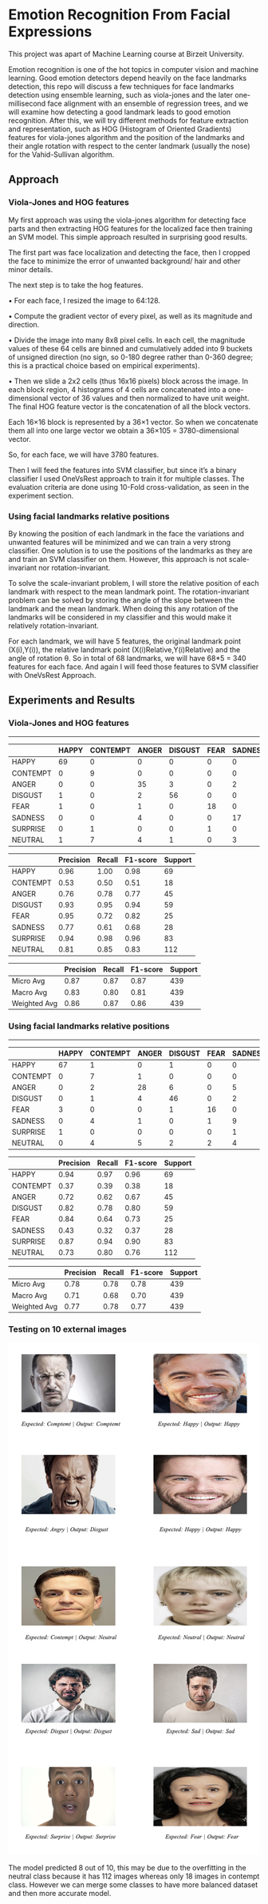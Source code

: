 



# Emotion Recognition From Facial Expressions
This project was apart of Machine Learning course at Birzeit University. 

Emotion recognition is one of the hot topics in computer vision and machine learning. Good emotion detectors depend heavily on the face landmarks detection, this repo will discuss a few techniques for face landmarks detection using ensemble learning, such as viola-jones and the later one-millisecond face alignment with an ensemble of regression trees, and we will examine how detecting a good landmark leads to good emotion recognition. After this, we will try different methods for feature extraction and representation, such as HOG (Histogram of Oriented Gradients) features for viola-jones algorithm and the position of the landmarks and their angle rotation with respect to the center landmark (usually the nose) for the Vahid-Sullivan algorithm.


## Approach

### Viola-Jones and HOG features
 My first approach was using the viola-jones algorithm for detecting face parts and then extracting HOG features for the localized face then training an SVM model. This simple approach resulted in surprising good results. 

The first part was face localization and detecting the face, then I cropped the face to minimize the error of unwanted background/ hair and other minor details. 

The next step is to take the hog features. 

• For each face, I resized the image to 64:128. 

• Compute the gradient vector of every pixel, as well as its magnitude and direction. 

• Divide the image into many 8x8 pixel cells. In each cell, the magnitude values of these 64 cells are binned and cumulatively added into 9 buckets of unsigned direction (no sign, so 0-180 degree rather than 0-360 degree; this is a practical choice based on empirical experiments). 

• Then we slide a 2x2 cells (thus 16x16 pixels) block across the image. In each block region, 4 histograms of 4 cells are concatenated into a one-dimensional vector of 36 values and then normalized to have unit weight. The final HOG feature vector is the concatenation of all the block vectors.

 Each 16×16 block is represented by a 36×1 vector. So when we concatenate them all into one large vector we obtain a 36×105 = 3780-dimensional vector.

 So, for each face, we will have 3780 features.

 Then I will feed the features into SVM classifier, but since it’s a binary classifier I used OneVsRest approach to train it for multiple classes. The evaluation criteria are done using 10-Fold cross-validation, as seen in the experiment section.
 
 ### Using facial landmarks relative positions
By knowing the position of each landmark in the face the variations and unwanted features will be minimized and we can train a very strong classifier. One solution is to use the positions of the landmarks as they are and train an SVM classifier on them. However, this approach is not scale-invariant nor rotation-invariant. 

To solve the scale-invariant problem, I will store the relative position of each landmark with respect to the mean landmark point.  The rotation-invariant problem can be solved by storing the angle of the slope between the landmark and the mean landmark. When doing this any rotation of the
landmarks will be considered in my classifier and this would make
it relatively rotation-invariant.

For each landmark, we will have 5 features, the original landmark point (X(i),Y(i)), the relative landmark point (X(i)Relative,Y(i)Relative) and the angle of rotation θ. So in total of 68 landmarks, we will have 68*5 = 340 features for each face. And again I will feed those features to SVM classifier with OneVsRest Approach.


## Experiments and Results

### Viola-Jones and HOG features
***

|                | HAPPY | CONTEMPT | ANGER | DISGUST  | FEAR    | SADNESS   | SURPRISE | NEUTRAL |
| ---------------|-------|----------| ----- | -------  | ------- | --------- | -------- | ------- |
| HAPPY          |69     |0         | 0     |0         |  0      | 0         | 0        |0 
| CONTEMPT       |0      |9         | 0     |0         |  0      | 0         | 1        |8 
| ANGER          |0      |0         | 35    |3         |  0      | 2         | 0        |5
| DISGUST        |1      |0         | 2     |56        |  0      | 0         | 0        |0
| FEAR           |1      |0         | 1     |0         |  18     | 0         | 2        |3
| SADNESS        |0      |0         | 4     |0         |  0      | 17        | 1        |6
| SURPRISE       |0      |1         | 0     |0         |  1      | 0         | 81       |0
| NEUTRAL        |1      |7         | 4     |1         |  0      | 3         | 1        |95 

|                | Precision |  Recall  | F1-score | Support  |   
| ---------------|-----------|----------| -------- | -------- | 
| HAPPY          |0.96       | 1.00     | 0.98     | 69  
| CONTEMPT       |0.53       | 0.50     | 0.51     | 18  
| ANGER          |0.76       | 0.78     | 0.77     | 45
| DISGUST        |0.93       | 0.95     | 0.94     | 59
| FEAR           |0.95       | 0.72     | 0.82     | 25
| SADNESS        |0.77       | 0.61     | 0.68     | 28   
| SURPRISE       |0.94       | 0.98     | 0.96     | 83
| NEUTRAL        |0.81       | 0.85     | 0.83     | 112


|                | Precision |  Recall  | F1-score | Support  |
| ---------------|-----------|----------| -------- | -------- | 
| Micro Avg      |0.87       | 0.87     | 0.87     | 439
| Macro Avg      |0.83       | 0.80     | 0.81     | 439
| Weighted Avg   |0.86       | 0.87     | 0.86     | 439

 ### Using facial landmarks relative positions
 ***
 
|                | HAPPY | CONTEMPT | ANGER | DISGUST  | FEAR    | SADNESS   | SURPRISE | NEUTRAL |
| ---------------|-------|----------| ----- | -------  | ------- | --------- | -------- | ------- |
| HAPPY          |67     | 1        | 0     | 1        | 0       | 0         | 0        | 0
| CONTEMPT       |0      | 7        | 1     | 0        | 0       | 0         | 0        | 10
| ANGER          |0      | 2        | 28    | 6        | 0       | 5         | 1        | 3
| DISGUST        |0      | 1        | 4     | 46       | 0       | 2         | 2        | 4
| FEAR           |3      | 0        | 0     | 1        | 16      | 0         | 3        | 2
| SADNESS        |0      | 4        | 1     | 0        | 1       | 9         | 1        | 12
| SURPRISE       |1      | 0        | 0     | 0        | 0       | 1         | 78       | 3
| NEUTRAL        |0      | 4        | 5     | 2        | 2       | 4         | 5        | 90 

|                | Precision |  Recall  | F1-score | Support  |   
| ---------------|-----------|----------| -------- | -------- | 
| HAPPY          |0.94       | 0.97     | 0.96     | 69
| CONTEMPT       |0.37       | 0.39     | 0.38     | 18
| ANGER          |0.72       | 0.62     | 0.67     | 45
| DISGUST        |0.82       | 0.78     | 0.80     | 59
| FEAR           |0.84       | 0.64     | 0.73     | 25
| SADNESS        |0.43       | 0.32     | 0.37     | 28
| SURPRISE       |0.87       | 0.94     | 0.90     | 83
| NEUTRAL        |0.73       | 0.80     | 0.76     | 112


|                | Precision |  Recall  | F1-score | Support  |
| ---------------|-----------|----------| -------- | -------- | 
| Micro Avg      |0.78       | 0.78     | 0.78     | 439
| Macro Avg      |0.71       | 0.68     | 0.70     | 439
| Weighted Avg   |0.77       | 0.78     | 0.77     | 439
 
 
### Testing on 10 external images

![Alt text](/externalTest.png?raw=true "Results of external test")

The model predicted 8 out of 10, this may be due to the overfitting in the neutral class because it has 112 images whereas only 18 images in contempt class. However we can merge some classes to have more balanced dataset and then more accurate model.


